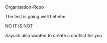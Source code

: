  Organisation-Repo

The test is going well hehehe

NO IT IS NOT

Aayush also wanted to create a conflict for you
